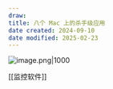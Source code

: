 ```yaml
---
draw:
title: 八个 Mac 上的杀手级应用
date created: 2024-09-10
date modified: 2025-02-23
---
```


![image.png|1000](https://imagehosting4picgo.oss-cn-beijing.aliyuncs.com/imagehosting/fix-dir%2Fpicgo%2Fpicgo-clipboard-images%2F2024%2F09%2F10%2F00-07-09-359850e644f95d154f122973b321e9cd-202409100007785-3931dd.png)

[[监控软件]]
